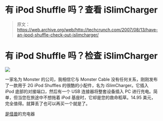 # 有 iPod Shuffle 吗？查看 iSlimCharger

> 原文：<https://web.archive.org/web/http://techcrunch.com/2007/08/13/have-an-ipod-shuffle-check-out-islimcharger/>

# 有 iPod Shuffle 吗？检查 iSlimCharger

![](img/2611d5b9d0ec458fedd599f1e8700a6b.png)

一家名为 Monster 的公司，我相信它与 Monster Cable 没有任何关系，刚刚发布了一款用于 2G iPod Shuffles 的很酷的小配件，名为 iSlimCharger。它插入 iPod 底部的对接端口，然后有一个 USB 连接器将整套设备插入 PC 进行充电。简单，但当您在旅途中不想拖着 iPod 基座时，它却是您的救命稻草。14.95 美元，完全值得。就算丢了也可以再买一个就是了。

[是怪兽](https://web.archive.org/web/20210228214027/http://www.ubergizmo.com/15/archives/2007/08/islimcharger_from_monster.html)的充电器